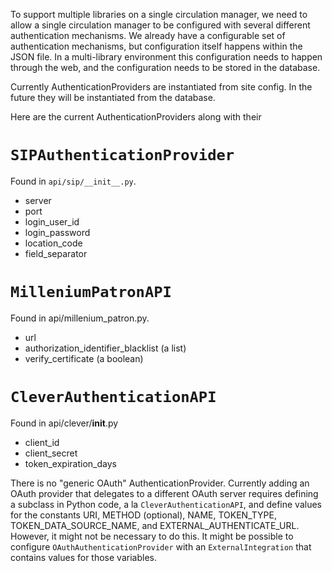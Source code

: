 To support multiple libraries on a single circulation manager, we need to allow a single circulation manager to be configured with several different authentication mechanisms. We already have a configurable set of authentication mechanisms, but configuration itself happens within the JSON file. In a multi-library environment this configuration needs to happen through the web, and the configuration needs to be stored in the database.

Currently AuthenticationProviders are instantiated from site config. In the future they will be instantiated from the database.

Here are the current AuthenticationProviders along with their 

# `SIPAuthenticationProvider`

Found in `api/sip/__init__.py`.

* server
* port
* login_user_id
* login_password
* location_code
* field_separator

# `MilleniumPatronAPI`

Found in api/millenium_patron.py.

* url
* authorization_identifier_blacklist (a list)
* verify_certificate (a boolean)

# `CleverAuthenticationAPI`

Found in api/clever/__init__.py

* client_id
* client_secret
* token_expiration_days

There is no "generic OAuth" AuthenticationProvider. Currently adding an OAuth provider that delegates to a different OAuth server requires defining a subclass in Python code, a la `CleverAuthenticationAPI`, and define values for the constants URI, METHOD (optional), NAME, TOKEN_TYPE, TOKEN_DATA_SOURCE_NAME, and EXTERNAL_AUTHENTICATE_URL. However, it might not be necessary to do this. It might be possible to configure `OAuthAuthenticationProvider` with an `ExternalIntegration` that contains values for those variables.